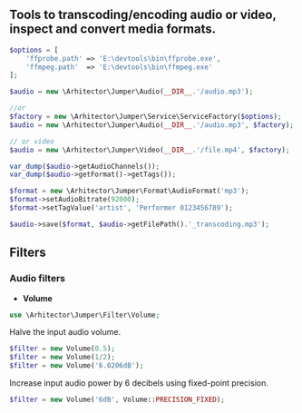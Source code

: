 ## Tools to transcoding/encoding audio or video, inspect and convert media formats.

```php
$options = [
	'ffprobe.path' => 'E:\devtools\bin\ffprobe.exe',
	'ffmpeg.path'  => 'E:\devtools\bin\ffmpeg.exe'
];

$audio = new \Arhitector\Jumper\Audio(__DIR__.'/audio.mp3');

//or
$factory = new \Arhitector\Jumper\Service\ServiceFactory($options);
$audio = new \Arhitector\Jumper\Audio(__DIR__.'/audio.mp3', $factory);

// or video
$audio = new \Arhitector\Jumper\Video(__DIR__.'/file.mp4', $factory);

var_dump($audio->getAudioChannels());
var_dump($audio->getFormat()->getTags());

$format = new \Arhitector\Jumper\Format\AudioFormat('mp3');
$format->setAudioBitrate(92000);
$format->setTagValue('artist', 'Performer 0123456789');

$audio->save($format, $audio->getFilePath().'_transcoding.mp3');

```

## Filters

### Audio filters

- **Volume**

```php
use \Arhitector\Jumper\Filter\Volume;
```

Halve the input audio volume.

```php
$filter = new Volume(0.5);
$filter = new Volume(1/2);
$filter = new Volume('6.0206dB');
```

Increase input audio power by 6 decibels using fixed-point precision.

```php
$filter = new Volume('6dB', Volume::PRECISION_FIXED);
```
